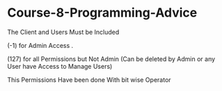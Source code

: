 # Course-8-Programming-Advice

The Client and Users Must be Included 

(-1) for Admin Access .

(127) for all Permissions but Not Admin (Can be deleted by Admin or any User have Access to Manage Users) 

This Permissions Have been done With bit wise Operator
